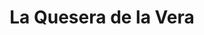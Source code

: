 ---
title: "La Quesera de la Vera"
url: /villanueva-de-la-vera/la-quesera-de-la-vera/
shop: queso
---